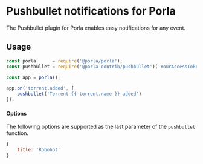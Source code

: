 # Pushbullet notifications for Porla

The Pushbullet plugin for Porla enables easy notifications for any event.

## Usage

```js
const porla      = require('@porla/porla');
const pushbullet = require('@porla-contrib/pushbullet')('YourAccessToken');

const app = porla();

app.on('torrent.added', [
    pushbullet('Torrent {{ torrent.name }} added')
]);
```

#### Options

The following options are supported as the last parameter of the `pushbullet`
function.

```js
{
    title: 'Robobot'
}
```
